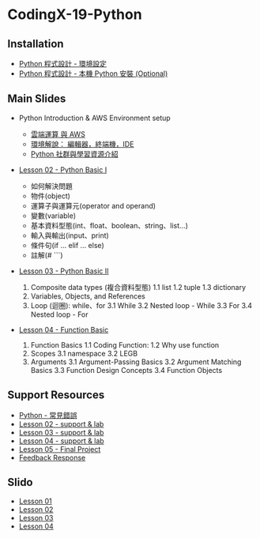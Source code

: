 
# CodingX-19-Python

## Installation

- [Python 程式設計 - 環境設定](https://hackmd.io/@sky/pyenv)
- [Python 程式設計 - 本機 Python 安裝 (Optional)](https://hackmd.io/@sky/local-pyenv)


## Main Slides

- Python Introduction & AWS Environment setup
    - [雲端運算 與 AWS](https://docs.google.com/presentation/d/1ommsLAkA9__360_pbQrrwce2-e4XZwWIcjdCOCNBkgI/edit#slide=id.g5d05b7df34_1_0)
    - [環境解說： 編輯器，終端機，IDE](https://drive.google.com/open?id=1aEirR-IrcadRU3H9e1sNDb54KJYxYFjE0oJwM5JU-yQ)
    - [Python 社群與學習資源介紹](https://drive.google.com/open?id=15szHjI0Pt5KoE9c1RYrPDuKiE8jm3nm_a6AVZBisUiE)

- [Lesson 02 - Python Basic I](https://nbviewer.jupyter.org/format/slides/github/NetDBNCKU/CodingX-19-Python/blob/master/Lesson02-Python_Basic%28I%29.ipynb#/?flush_cache=true)

  - 如何解決問題
  - 物件(object)
  - 運算子與運算元(operator and operand)
  - 變數(variable)
  - 基本資料型態(int、float、boolean、string、list…)
  - 輸入與輸出(input、print)
  - 條件句(if … elif … else)
  - 註解(# ```)

- [Lesson 03 - Python Basic II](https://nbviewer.jupyter.org/format/slides/github/NetDBNCKU/CodingX-19-Python/blob/master/Lesson03-Python_Basic(II).ipynb#/?flush_cache=true)

  1. Composite data types (複合資料型態)
      1.1 list
      1.2 tuple
      1.3 dictionary
  2. Variables, Objects, and References
  3. Loop (迴圈): while、for
      3.1 While
      3.2 Nested loop - While
      3.3 For
      3.4 Nested loop - For

- [Lesson 04 - Function Basic](https://nbviewer.jupyter.org/format/slides/github/NetDBNCKU/CodingX-19-Python/blob/master/Lesson04-Function.ipynb#/?flush_cache=true)
  1. Function Basics
        1.1  Coding Function: 
        1.2  Why use function
  2. Scopes
        3.1 namespace
        3.2 LEGB
  4. Arguments
        3.1 Argument-Passing Basics
        3.2 Argument Matching Basics
        3.3 Function Design Concepts
        3.4 Function Objects


## Support Resources
- [Python - 常見錯誤](https://hackmd.io/PRQQLeYbRvmYBFEcBYWijw)
- [Lesson 02 - support & lab](https://drive.google.com/open?id=1QeYKHQzadLwaQZ7-IxhlA3i_jGn4_xGCpD5_Bsx5mws)
- [Lesson 03 - support & lab](https://drive.google.com/open?id=1NJeA98oJYAON5FKY8kk938w9UVLyHqtf9tQSssJ1Skk)
- [Lesson 04 - support & lab](https://drive.google.com/open?id=1Ua9dbczv9WUupK_SmToVBA06_PO5B-mevZL2UnOuICA)
- [Lesson 05 - Final Project](https://drive.google.com/open?id=1DApbw2ctjlSQRHYWl798leMj652RHhF_ND2-1dMOC4w)
- [Feedback Response]()

## Slido
- [Lesson 01](https://wall.sli.do/event/dqlbb7zj)
- [Lesson 02](https://wall.sli.do/event/1neake6s)
- [Lesson 03](https://wall.sli.do/event/soxcetiq)
- [Lesson 04](https://wall.sli.do/event/6yehuyzc)


